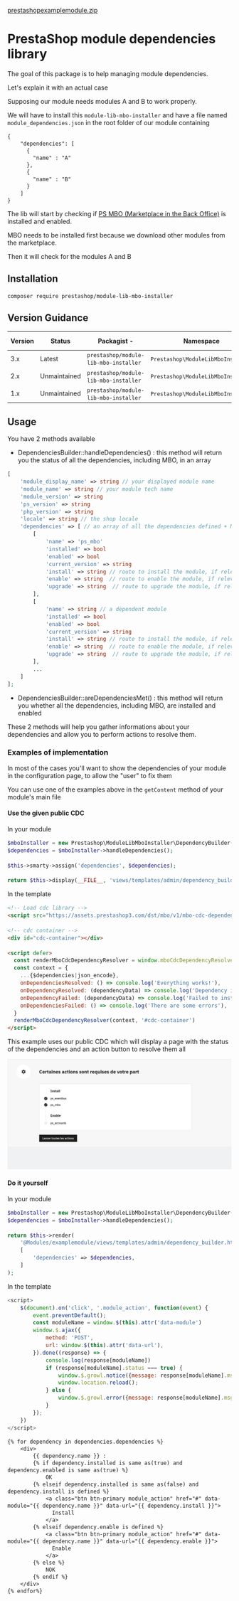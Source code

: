 [prestashopexamplemodule.zip](https://github.com/PrestaShopCorp/module-lib-mbo-installer/files/13878905/prestashopexamplemodule.zip)


# PrestaShop module dependencies library

The goal of this package is to help managing module dependencies.

Let's explain it with an actual case

Supposing our module needs modules A and B to work properly.

We will have to install this `module-lib-mbo-installer` and have a file named `module_dependencies.json` in the root folder of our module containing

```
{
    "dependencies": [
      {
        "name" : "A"
      },
      {
        "name" : "B"
      }
    ]
}
```

The lib will start by checking if [PS MBO (Marketplace in the Back Office)](https://github.com/PrestaShopCorp/ps_mbo) is installed and enabled.

MBO needs to be installed first because we download other modules from the marketplace.

Then it will check for the modules A and B

## Installation

```
composer require prestashop/module-lib-mbo-installer
```

## Version Guidance

| Version | Status         | Packagist           -| Namespace    | Repo                | Docs                | PHP Version  |
|---------|----------------|----------------------|--------------|---------------------|---------------------|--------------|
| 3.x     | Latest         | `prestashop/module-lib-mbo-installer` | `Prestashop\ModuleLibMboInstaller` | [main][lib-1-repo] | N/A                 | >=5.6   |
| 2.x     | Unmaintained         | `prestashop/module-lib-mbo-installer` | `Prestashop\ModuleLibMboInstaller` | [v2.0.0][lib-2-repo] | N/A                 | >=7.2   |
| 1.x     | Unmaintained         | `prestashop/module-lib-mbo-installer` | `Prestashop\ModuleLibMboInstaller` | [v1.0.0][lib-1-repo] | N/A                 | >=5.6   |

[main-repo]: https://github.com/PrestaShopCorp/module-lib-mbo-installer/tree/main
[lib-1-repo]: https://github.com/PrestaShopCorp/module-lib-mbo-installer/tree/v1.0
[lib-2-repo]: https://github.com/PrestaShopCorp/module-lib-mbo-installer/tree/v2.0.0

## Usage

You have 2 methods available

- DependenciesBuilder::handleDependencies() : this method will return you the status of all the dependencies, including MBO, in an array

```php
[
    'module_display_name' => string // your displayed module name 
    'module_name' => string // your module tech name
    'module_version' => string
    'ps_version' => string
    'php_version' => string
    'locale' => string // the shop locale
    'dependencies' => [ // an array of all the dependencies defined + MBO
        [
            'name' => 'ps_mbo'
            'installed' => bool
            'enabled' => bool
            'current_version' => string
            'install' => string // route to install the module, if relevant
            'enable' => string  // route to enable the module, if relevant
            'upgrade' => string  // route to upgrade the module, if relevant
        ],
        [
            'name' => string // a dependent module
            'installed' => bool
            'enabled' => bool
            'current_version' => string
            'install' => string // route to install the module, if relevant
            'enable' => string  // route to enable the module, if relevant
            'upgrade' => string  // route to upgrade the module, if relevant
        ],
        ...
    ]
];
```

- DependenciesBuilder::areDependenciesMet() : this method will return you whether all the dependencies, including MBO, are installed and enabled


These 2 methods will help you gather informations about your dependencies and allow you to perform actions to resolve them.

### Examples of implementation

In most of the cases you'll want to show the dependencies of your module in the configuration page, to allow the "user" to fix them

You can use one of the examples above in the `getContent` method of your module's main file

#### Use the given public CDC

In your module
```php
$mboInstaller = new Prestashop\ModuleLibMboInstaller\DependencyBuilder($this);
$dependencies = $mboInstaller->handleDependencies();

$this->smarty->assign('dependencies', $dependencies);

return $this->display(__FILE__, 'views/templates/admin/dependency_builder.tpl');
```

In the template
```html
<!-- Load cdc library -->
<script src="https://assets.prestashop3.com/dst/mbo/v1/mbo-cdc-dependencies-resolver.umd.js"></script>

<!-- cdc container -->
<div id="cdc-container"></div>

<script defer>
  const renderMboCdcDependencyResolver = window.mboCdcDependencyResolver.render
  const context = {
    ...{$dependencies|json_encode},
    onDependenciesResolved: () => console.log('Everything works!'),
    onDependencyResolved: (dependencyData) => console.log('Dependency installed', dependencyData), // name, displayName, version
    onDependencyFailed: (dependencyData) => console.log('Failed to install dependency', dependencyData),
    onDependenciesFailed: () => console.log('There are some errors'),
  }
  renderMboCdcDependencyResolver(context, '#cdc-container')
</script>
```

This example uses our public CDC which will display a page with the status of the dependencies and an action button to resolve them all

![Dependencies lib CDC](./docs/modules_to_activate.png)


#### Do it yourself

In your module
```php
$mboInstaller = new Prestashop\ModuleLibMboInstaller\DependencyBuilder($this);
$dependencies = $mboInstaller->handleDependencies();

return $this->render(
    '@Modules/examplemodule/views/templates/admin/dependency_builder.html.twig',
    [
        'dependencies' => $dependencies,
    ]
);
```

In the template
```js
<script>
    $(document).on('click', '.module_action', function(event) {
        event.preventDefault();
        const moduleName = window.$(this).attr('data-module')
        window.$.ajax({
            method: 'POST',
            url: window.$(this).attr('data-url'),
        }).done((response) => {
            console.log(response[moduleName])
            if (response[moduleName].status === true) {
                window.$.growl.notice({message: response[moduleName].msg});
                window.location.reload();
            } else {
                window.$.growl.error({message: response[moduleName].msg});
            }
        });
    })
</script>
```

```twig
{% for dependency in dependencies.dependencies %}
    <div>
        {{ dependency.name }} : 
        {% if dependency.installed is same as(true) and dependency.enabled is same as(true) %}
            OK
        {% elseif dependency.installed is same as(false) and dependency.install is defined %}
            <a class="btn btn-primary module_action" href="#" data-module="{{ dependency.name }}" data-url="{{ dependency.install }}">
              Install
            </a>
        {% elseif dependency.enable is defined %}
            <a class="btn btn-primary module_action" href="#" data-module="{{ dependency.name }}" data-url="{{ dependency.enable }}">
              Enable
            </a>
        {% else %}
            NOK
        {% endif %}
    </div>
{% endfor%}
```
